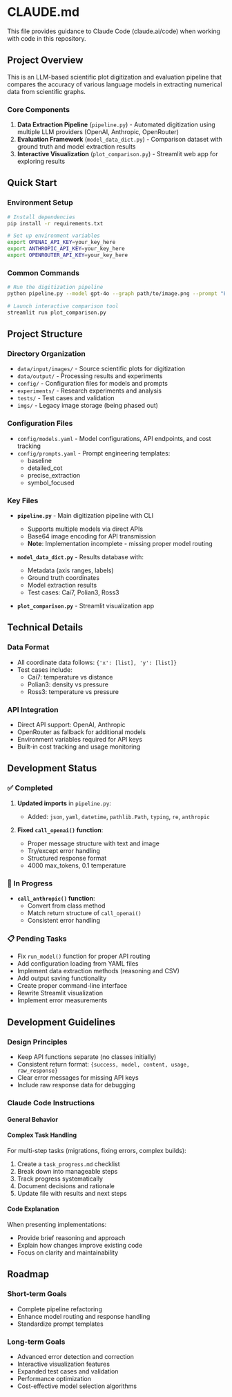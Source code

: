 # CLAUDE.md

This file provides guidance to Claude Code (claude.ai/code) when working with code in this repository.

## Project Overview

This is an LLM-based scientific plot digitization and evaluation pipeline that compares the accuracy of various language models in extracting numerical data from scientific graphs.

### Core Components

1. **Data Extraction Pipeline** (`pipeline.py`) - Automated digitization using multiple LLM providers (OpenAI, Anthropic, OpenRouter)
2. **Evaluation Framework** (`model_data_dict.py`) - Comparison dataset with ground truth and model extraction results  
3. **Interactive Visualization** (`plot_comparison.py`) - Streamlit web app for exploring results

## Quick Start

### Environment Setup

```bash
# Install dependencies
pip install -r requirements.txt

# Set up environment variables
export OPENAI_API_KEY=your_key_here
export ANTHROPIC_API_KEY=your_key_here  
export OPENROUTER_API_KEY=your_key_here
```

### Common Commands

```bash
# Run the digitization pipeline
python pipeline.py --model gpt-4o --graph path/to/image.png --prompt "Extract graph data"

# Launch interactive comparison tool
streamlit run plot_comparison.py
```

## Project Structure

### Directory Organization

- `data/input/images/` - Source scientific plots for digitization
- `data/output/` - Processing results and experiments
- `config/` - Configuration files for models and prompts
- `experiments/` - Research experiments and analysis
- `tests/` - Test cases and validation
- `imgs/` - Legacy image storage (being phased out)

### Configuration Files

- `config/models.yaml` - Model configurations, API endpoints, and cost tracking
- `config/prompts.yaml` - Prompt engineering templates:
  - baseline
  - detailed_cot
  - precise_extraction
  - symbol_focused

### Key Files

- **`pipeline.py`** - Main digitization pipeline with CLI
  - Supports multiple models via direct APIs
  - Base64 image encoding for API transmission
  - **Note**: Implementation incomplete - missing proper model routing

- **`model_data_dict.py`** - Results database with:
  - Metadata (axis ranges, labels)
  - Ground truth coordinates
  - Model extraction results
  - Test cases: Cai7, Polian3, Ross3

- **`plot_comparison.py`** - Streamlit visualization app

## Technical Details

### Data Format
- All coordinate data follows: `{'x': [list], 'y': [list]}`
- Test cases include:
  - Cai7: temperature vs distance
  - Polian3: density vs pressure
  - Ross3: temperature vs pressure

### API Integration
- Direct API support: OpenAI, Anthropic
- OpenRouter as fallback for additional models
- Environment variables required for API keys
- Built-in cost tracking and usage monitoring

## Development Status

### ✅ Completed
1. **Updated imports** in `pipeline.py`:
   - Added: `json`, `yaml`, `datetime`, `pathlib.Path`, `typing`, `re`, `anthropic`

2. **Fixed `call_openai()` function**:
   - Proper message structure with text and image
   - Try/except error handling
   - Structured response format
   - 4000 max_tokens, 0.1 temperature

### 🚧 In Progress
- **`call_anthropic()` function**:
  - Convert from class method
  - Match return structure of `call_openai()`
  - Consistent error handling

### 📋 Pending Tasks
- Fix `run_model()` function for proper API routing
- Add configuration loading from YAML files
- Implement data extraction methods (reasoning and CSV)
- Add output saving functionality
- Create proper command-line interface
- Rewrite Streamlit visualization
- Implement error measurements

## Development Guidelines

### Design Principles
- Keep API functions separate (no classes initially)
- Consistent return format: `{success, model, content, usage, raw_response}`
- Clear error messages for missing API keys
- Include raw response data for debugging

### Claude Code Instructions

#### General Behavior

#### Complex Task Handling
For multi-step tasks (migrations, fixing errors, complex builds):
1. Create a `task_progress.md` checklist
2. Break down into manageable steps
3. Track progress systematically
4. Document decisions and rationale
5. Update file with results and next steps

#### Code Explanation
When presenting implementations:
- Provide brief reasoning and approach
- Explain how changes improve existing code
- Focus on clarity and maintainability

## Roadmap

### Short-term Goals
- Complete pipeline refactoring
- Enhance model routing and response handling
- Standardize prompt templates

### Long-term Goals
- Advanced error detection and correction
- Interactive visualization features
- Expanded test cases and validation
- Performance optimization
- Cost-effective model selection algorithms